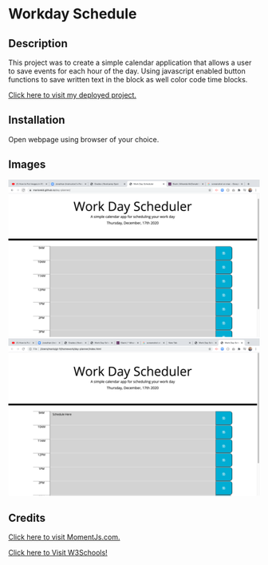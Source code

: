 # Workday Schedule

## Description 
This project was to create a simple calendar application that allows a user to save events for each hour of the day. Using javascript enabled button functions to save written text in the block as well color code time blocks.


<a href="https://marioreid.github.io/day-planner"> Click here to visit my deployed project.</a>

## Installation

Open webpage using browser of your choice.

## Images

<img src = "frontPage.png" alt = "main page">

<img src = "savedAppt.png" alt = "page shows save appointment">

 ## Credits

<a href="https://momentjs.com/"> Click here to visit MomentJs.com.</a>

<a href="https://www.w3schools.com"> Click here to Visit W3Schools!</a>

